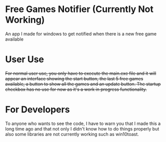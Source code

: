 # Free Games Notifier (Currently Not Working)
An app I made for windows to get notified when there is a new free game available

# User Use
~~For normal user use, you only have to execute the main.exe file and it will appear an interface showing the start button, the last 5 free games available, a button to show all the games and an update button. The startup checkbox has no use for now as it's a work in progress functionality.~~

# For Developers
To anyone who wants to see the code, I have to warn you that I made this a long time ago and that not only I didn't know how to do things properly but also some libraries are not currently working such as win10toast.
